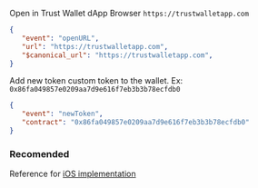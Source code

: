Open in Trust Wallet dApp Browser `https://trustwalletapp.com`

```json
{
   "event": "openURL",
   "url": "https://trustwalletapp.com",
   "$canonical_url": "https://trustwalletapp.com",
}
```

Add new token custom token to the wallet. Ex: `0x86fa049857e0209aa7d9e616f7eb3b3b78ecfdb0`


```json
{
   "event": "newToken",
   "contract": "0x86fa049857e0209aa7d9e616f7eb3b3b78ecfdb0"
}
```

### Recomended

Reference for [iOS implementation](https://github.com/TrustWallet/trust-wallet-ios/blob/master/Trust/Core/Types/BranchEvent.swift)
